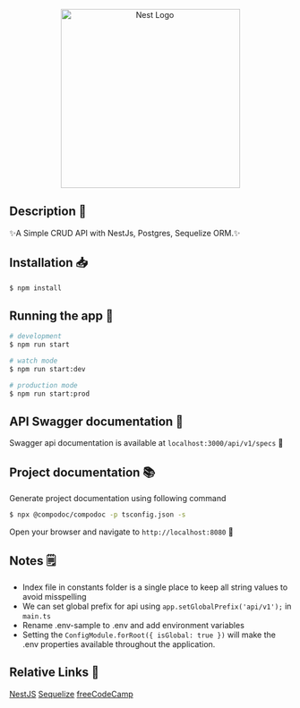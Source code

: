 <p align="center">
  <a href="http://nestjs.com/" target="blank"><img src="https://nestjs.com/img/logo_text.svg" width="320" alt="Nest Logo" /></a>
</p>

## Description 📖
✨A Simple CRUD API with NestJs, Postgres, Sequelize ORM.✨

## Installation 📥

```bash
$ npm install
```

## Running the app 🏃

```bash
# development
$ npm run start

# watch mode
$ npm run start:dev

# production mode
$ npm run start:prod
```

## API Swagger documentation 📝
Swagger api documentation is available at `localhost:3000/api/v1/specs` 🚀

## Project documentation 📚
Generate project documentation using following command

```bash
$ npx @compodoc/compodoc -p tsconfig.json -s
```
Open your browser and navigate to `http://localhost:8080` 🚀

## Notes 🗒️
* Index file in constants folder is a single place to keep all string values to avoid misspelling
* We can set global prefix for api using `app.setGlobalPrefix('api/v1');` in `main.ts`
* Rename .env-sample to .env and add environment variables
* Setting the `ConfigModule.forRoot({ isGlobal: true })` will make the .env properties available throughout the application.

## Relative Links 🤝
[NestJS](https://docs.nestjs.com/)
[Sequelize](https://docs.nestjs.com/techniques/database#sequelize-integration)
[freeCodeCamp](https://www.freecodecamp.org/news/build-web-apis-with-nestjs-beginners-guide/)
